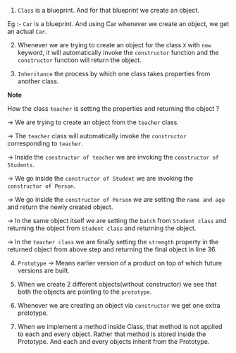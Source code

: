 1. `Class` is a blueprint. And for that blueprint we create an object.

Eg :- `Car` is a blueprint. And using Car whenever we create an object, we get an actual `Car`.

2. Whenever we are trying to create an object for the class `X` with `new` keyword, it will automatically invoke the `constructor` function and the `constructor` function will return the object.

3. `Inheritance` the process by which one class takes properties from another class.

**Note**

How the class `teacher` is setting the properties and returning the object ?

-> We are trying to create an object from the `teacher` class.

-> The `teacher` class will automatically invoke the `constructor` corresponding to `teacher`.

-> Inside the `constructor of teacher` we are invoking the `constructor of Students`.

-> We go inside the `constructor of Student` we are invoking the `constructor of Person`.

-> We go inside the `constructor of Person` we are setting the `name and age` and return the newly created object.

-> In the same object itself we are setting the `batch` from `Student class` and returning the object from `Student class` and returning the object.

-> In the `teacher class` we are finally setting the `strength` property in the returned object from above step and returning the final object in line 36.

4. `Prototype` -> Means earlier version of a product on top of which future versions are built.

5. When we create 2 different objects(without constructor) we see that both the objects are pointing to the `prototype`.

6. Whenever we are creating an object via `constructor` we get one extra prototype.

7. When we implement a method inside Class, that method is not applied to each and every object. Rather that method is stored inside the Prototype. And each and every objects inherit from the Prototype.
